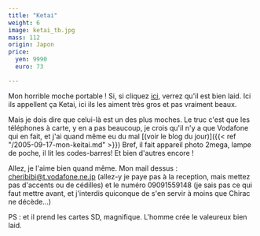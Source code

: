 ```yaml
---
title: "Ketai"
weight: 6
image: ketai_tb.jpg
mass: 112
origin: Japon
price:
  yen: 9990
  euro: 73

---
```


Mon horrible moche portable ! Si, si cliquez [ici](../images/ketai.jpg), verrez qu'il est bien laid. Ici ils appellent ça Ketai, ici ils les aiment très gros et pas vraiment beaux. 

Mais je dois dire que celui-là est un des plus moches. Le truc c'est que les téléphones à carte, y en a pas beaucoup, je crois qu'il n'y a que Vodafone qui en fait, et j'ai quand même eu du mal [(voir le blog du jour)]({{< ref "/2005-09-17-mon-keitai.md" >}})
Bref, il fait appareil photo 2mega, lampe de poche, il lit les codes-barres! Et bien d'autres encore !

Allez, je l'aime bien quand même.
Mon mail dessus : cheribibi@t.vodafone.ne.jp (allez-y je paye pas à la reception, mais mettez pas d'accents ou de cédilles)
et le numéro 09091559148 (je sais pas ce qui faut mettre avant, et j'interdis quiconque de s'en servir à moins que Chirac ne décède...)

PS : et il prend les cartes SD, magnifique. L'homme crée le valeureux bien laid.